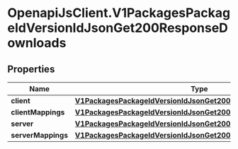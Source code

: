 # OpenapiJsClient.V1PackagesPackageIdVersionIdJsonGet200ResponseDownloads

## Properties

Name | Type | Description | Notes
------------ | ------------- | ------------- | -------------
**client** | [**V1PackagesPackageIdVersionIdJsonGet200ResponseDownloadsClient**](V1PackagesPackageIdVersionIdJsonGet200ResponseDownloadsClient.md) |  | [optional] 
**clientMappings** | [**V1PackagesPackageIdVersionIdJsonGet200ResponseDownloadsClient**](V1PackagesPackageIdVersionIdJsonGet200ResponseDownloadsClient.md) |  | [optional] 
**server** | [**V1PackagesPackageIdVersionIdJsonGet200ResponseDownloadsClient**](V1PackagesPackageIdVersionIdJsonGet200ResponseDownloadsClient.md) |  | [optional] 
**serverMappings** | [**V1PackagesPackageIdVersionIdJsonGet200ResponseDownloadsClient**](V1PackagesPackageIdVersionIdJsonGet200ResponseDownloadsClient.md) |  | [optional] 



